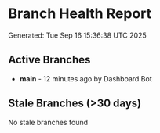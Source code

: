 # Branch Health Report
Generated: Tue Sep 16 15:36:38 UTC 2025

## Active Branches
- **main** - 12 minutes ago by Dashboard Bot

## Stale Branches (>30 days)
No stale branches found
